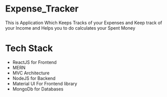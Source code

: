 # Expense_Tracker
This is Application Which Keeps Tracks of your Expenses and Keep track of your Income and Helps you to do calculates your Spent Money 

# Tech Stack 
- ReactJS for Frontend
- MERN
- MVC Architecture
- NodeJS for Backend
- Material UI For Frontend library
- MongoDb for Databases
